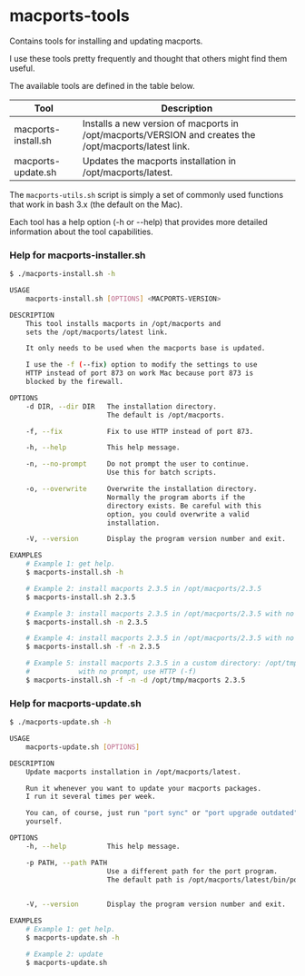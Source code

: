 # macports-tools
Contains tools for installing and updating macports.

I use these tools pretty frequently and thought that others might find them useful.

The available tools are defined in the table below.

| Tool | Description |
| ---- | ----------- |
| macports-install.sh | Installs a new version of macports in /opt/macports/VERSION and creates the /opt/macports/latest link. |
| macports-update.sh | Updates the macports installation in /opt/macports/latest. |

The `macports-utils.sh` script is simply a set of commonly used functions that work in bash 3.x (the default on the Mac).

Each tool has a help option (-h or --help) that provides more detailed information about the tool capabilities.

### Help for macports-installer.sh

```bash
$ ./macports-install.sh -h

USAGE
    macports-install.sh [OPTIONS] <MACPORTS-VERSION>

DESCRIPTION
    This tool installs macports in /opt/macports and
    sets the /opt/macports/latest link.

    It only needs to be used when the macports base is updated.

    I use the -f (--fix) option to modify the settings to use
    HTTP instead of port 873 on work Mac because port 873 is
    blocked by the firewall.

OPTIONS
    -d DIR, --dir DIR   The installation directory.
                        The default is /opt/macports.

    -f, --fix           Fix to use HTTP instead of port 873.

    -h, --help          This help message.

    -n, --no-prompt     Do not prompt the user to continue.
                        Use this for batch scripts.

    -o, --overwrite     Overwrite the installation directory.
                        Normally the program aborts if the
                        directory exists. Be careful with this
                        option, you could overwrite a valid
                        installation.

    -V, --version       Display the program version number and exit.

EXAMPLES
    # Example 1: get help.
    $ macports-install.sh -h

    # Example 2: install macports 2.3.5 in /opt/macports/2.3.5
    $ macports-install.sh 2.3.5

    # Example 3: install macports 2.3.5 in /opt/macports/2.3.5 with no prompt.
    $ macports-install.sh -n 2.3.5

    # Example 4: install macports 2.3.5 in /opt/macports/2.3.5 with no prompt, use HTTP (-f)
    $ macports-install.sh -f -n 2.3.5

    # Example 5: install macports 2.3.5 in a custom directory: /opt/tmp/macports/2.3.5
    #            with no prompt, use HTTP (-f)
    $ macports-install.sh -f -n -d /opt/tmp/macports 2.3.5
```

### Help for macports-update.sh

```bash
$ ./macports-update.sh -h

USAGE
    macports-update.sh [OPTIONS]

DESCRIPTION
    Update macports installation in /opt/macports/latest.

    Run it whenever you want to update your macports packages.
    I run it several times per week.

    You can, of course, just run "port sync" or "port upgrade outdated"
    yourself.

OPTIONS
    -h, --help          This help message.

    -p PATH, --path PATH
                        Use a different path for the port program.
                        The default path is /opt/macports/latest/bin/port
                        

    -V, --version       Display the program version number and exit.

EXAMPLES
    # Example 1: get help.
    $ macports-update.sh -h

    # Example 2: update
    $ macports-update.sh

```

